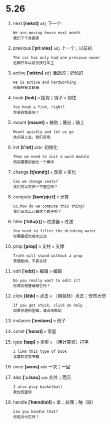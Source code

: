 # 5.26

1. next **[nekst]** `adj` 下一个

   ```
   We are moving house next month
   我们下个月搬家
   ```

2. previous **[ˈpriːviəs]** `adj` 上一个；以前的

   ```
   The car has only had one previous owner
   这辆汽车以前没换过车主
   ```

3. active **[ˈæktɪv]** `adj` 活跃的；好动的

   ```
   He is active and hardworking
   他既积极又勤奋
   ```

4. hook **[hʊk]** `n` 挂钩；钩子 `v` 钩住

   ```
   You hook a fish, right?
   你会钩鱼是吧？
   ```

5. mount **[maʊnt]** `v` 裱贴；展出；骑上

   ```
   Mount quickly and let us go
   快点骑上去，我们走吧
   ```

6. init **[ɪ'nɪt]** `abbr` 初始化

   ```
   Then we need to init a word module
   然后需要初始化一个模块
   ```

7. change **[tʃeɪndʒ]** `v` 改变 `n` 变化

   ```
   Can we change seats?
   我们可以交换一下座位吗？
   ```

8. compute **[kəmˈpjuːt]** `v` 计算

   ```
   So,how do we compute this thing?
   我们该怎么计算这个式子呢？
   ```

9. filter **[ˈfɪltə(r)]** `n` 过滤器 `v` 过滤

   ```
   You need to filter the drinking water
   你需要把饮用水过滤
   ```

10. prop **[prɒp]** `n` 支柱 `v` 支撑

    ```
    Truth will stand without a prop
    真理能树，不靠支持
    ```

11. edit **[ˈedɪt]** `n` 编辑 `v` 编辑

    ```
    Do you really want to edit it?
    你真的想要编辑它吗？
    ```

12. click **[klɪk]** `n` 点击 `v` （用鼠标）点击；恍然大悟

    ```
    If you get stuck, click on help
    如果你遇到困难，请点击帮助
    ```

13. instance **[ˈɪnstəns]** `n` 例子

14. const **['kɒnst]** `n` 常量

15. type **[taɪp]** `n` 类型 `v` （用计算机）打字

    ```
    I like this type of book
    我喜欢这类书籍
    ```

16. once **[wʌns]** `adv` 一次；一回

17. also **[ˈɔːlsəʊ]** `adv` 此外；而且

    ```
    I also play basketball
    我也玩篮球
    ```

18. handle **[ˈhænd(ə)l]** `v` 拿；处理；触（球）

    ```
    Can you handle that?
    你能对付它吗？
    ```
